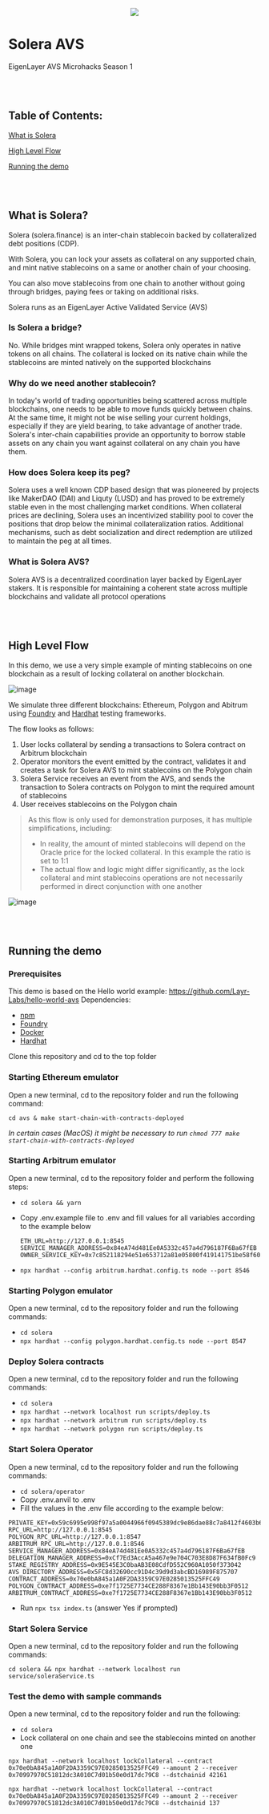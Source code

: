 <p align="center">
   <img src="https://github.com/SoleraFinance/solera-avs-hackathon/assets/2127896/d6a21e53-113c-4c9c-9dae-733bd84e34ce">
</p>


# Solera AVS

EigenLayer AVS Microhacks Season 1 

<br/><br/>


## Table of Contents:

[What is Solera](https://github.com/SoleraFinance/solera-avs-hackathon/edit/main/README.md#what-is-solera)

[High Level Flow](https://github.com/SoleraFinance/solera-avs-hackathon/edit/main/README.md#high-level-flow)

[Running the demo](https://github.com/SoleraFinance/solera-avs-hackathon/edit/main/README.md#running-the-demo)


<br/><br/>

## What is Solera?

Solera (solera.finance) is an inter-chain stablecoin backed by collateralized debt positions (CDP). 

With Solera, you can lock your assets as collateral on any supported chain, and mint native stablecoins on a same or another chain of your choosing.

You can also move stablecoins from one chain to another without going through bridges, paying fees or taking on additional risks. 

Solera runs as an EigenLayer Active Validated Service (AVS) 

### Is Solera a bridge?

No. While bridges mint wrapped tokens, Solera only operates in native tokens on all chains. The collateral is locked on its native chain while the stablecoins are minted natively on the supported blockchains

### Why do we need another stablecoin?

In today's world of trading opportunities being scattered across multiple blockchains, one needs to be able to move funds quickly between chains. At the same time, it might not be wise selling your current holdings, especially if they are yield bearing, to take advantage of another trade. Solera's inter-chain capabilities provide an opportunity to borrow stable assets on any chain you want against collateral on any chain you have them. 

### How does Solera keep its peg?

Solera uses a well known CDP based design that was pioneered by projects like MakerDAO (DAI) and Liquty (LUSD) and has proved to be extremely stable even in the most challenging market conditions. When collateral prices are declining, Solera uses an incentivized stability pool to cover the positions that drop below the minimal collateralization ratios. Additional mechanisms, such as debt socialization and direct redemption are utilized to maintain the peg at all times.

### What is Solera AVS?

Solera AVS is a decentralized coordination layer backed by EigenLayer stakers. It is responsible for maintaining a coherent state across multiple blockchains and validate all protocol operations

<br/><br/>
## High Level Flow

In this demo, we use a very simple example of minting stablecoins on one blockchain as a result of locking collateral on another blockchain.

![image](https://github.com/SoleraFinance/solera-avs-hackathon/assets/2127896/8c05012c-370c-4a16-b09d-168edcd8c750)

We simulate three different blockchains: Ethereum, Polygon and Abitrum using [Foundry](https://github.com/foundry-rs/foundry) and [Hardhat](https://hardhat.org/) testing frameworks. 

The flow looks as follows:

1. User locks collateral by sending a transactions to Solera contract on Arbitrum blockchain
2. Operator monitors the event emitted by the contract, validates it  and creates a task for Solera AVS to mint stablecoins on the Polygon chain 
3. Solera Service receives an event from the AVS, and sends the transaction to Solera contracts on Polygon to mint the required amount of stablecoins
4. User receives stablecoins on the Polygon chain
   
> As this flow is only used for demonstration purposes, it has multiple simplifications, including:
>
> * In reality, the amount of minted stablecoins will depend on the Oracle price for the locked collateral. In this example the ratio is set to 1:1
> * The actual flow and logic might differ significantly, as the lock collateral and mint stablecoins operations are not necessarily performed in direct conjunction with one another

  ![image](https://github.com/SoleraFinance/solera-avs-hackathon/assets/2127896/aa2dca69-229e-49ae-85c4-bc700cd30dbc)


<br/><br/>
## Running the demo

### Prerequisites

This demo is based on the Hello world example: https://github.com/Layr-Labs/hello-world-avs
Dependencies:
* [npm](https://docs.npmjs.com/downloading-and-installing-node-js-and-npm)
* [Foundry](https://getfoundry.sh/)
* [Docker](https://www.docker.com/get-started/)
* [Hardhat](https://hardhat.org/hardhat-runner/docs/getting-started#quick-start)

Clone this repository and cd to the top folder

### Starting Ethereum emulator

Open a new terminal, cd to the repository folder and run the following command:

`cd avs & make start-chain-with-contracts-deployed`

*In certain cases (MacOS) it might be necessary to run `chmod 777 make start-chain-with-contracts-deployed`*


### Starting Arbitrum emulator

Open a new terminal, cd to the repository folder and perform the following steps:

* `cd solera && yarn`
* Copy .env.example file to .env and fill values for all variables according to the example below

  ```
  ETH_URL=http://127.0.0.1:8545
  SERVICE_MANAGER_ADDRESS=0x84eA74d481Ee0A5332c457a4d796187F6Ba67fEB
  OWNER_SERVICE_KEY=0x7c852118294e51e653712a81e05800f419141751be58f605c371e15141b007a6
  ```

* `npx hardhat --config arbitrum.hardhat.config.ts node --port 8546`

### Starting Polygon emulator

Open a new terminal, cd to the repository folder and run the following commands:

* `cd solera`
* `npx hardhat --config polygon.hardhat.config.ts node --port 8547`

### Deploy Solera contracts

Open a new terminal, cd to the repository folder and run the following commands:

* `cd solera`
* `npx hardhat --network localhost run scripts/deploy.ts`
* `npx hardhat --network arbitrum run scripts/deploy.ts`
* `npx hardhat --network polygon run scripts/deploy.ts`

### Start Solera Operator

Open a new terminal, cd to the repository folder and run the following commands:

*  `cd solera/operator`
*  Copy .env.anvil to .env
*  Fill the values in the .env file according to the example below:

  ```
PRIVATE_KEY=0x59c6995e998f97a5a0044966f0945389dc9e86dae88c7a8412f4603b6b78690d
RPC_URL=http://127.0.0.1:8545
POLYGON_RPC_URL=http://127.0.0.1:8547
ARBITRUM_RPC_URL=http://127.0.0.1:8546
SERVICE_MANAGER_ADDRESS=0x84eA74d481Ee0A5332c457a4d796187F6Ba67fEB
DELEGATION_MANAGER_ADDRESS=0xCf7Ed3AccA5a467e9e704C703E8D87F634fB0Fc9
STAKE_REGISTRY_ADDRESS=0x9E545E3C0baAB3E08CdfD552C960A1050f373042
AVS_DIRECTORY_ADDRESS=0x5FC8d32690cc91D4c39d9d3abcBD16989F875707
CONTRACT_ADDRESS=0x70e0bA845a1A0F2DA3359C97E0285013525FFC49
POLYGON_CONTRACT_ADDRESS=0xe7f1725E7734CE288F8367e1Bb143E90bb3F0512
ARBITRUM_CONTRACT_ADDRESS=0xe7f1725E7734CE288F8367e1Bb143E90bb3F0512
```

* Run `npx tsx index.ts` (answer Yes if prompted)

### Start Solera Service

Open a new terminal, cd to the repository folder and run the following commands:

`cd solera && npx hardhat --network localhost run service/soleraService.ts`

### Test the demo with sample commands

Open a new terminal, cd to the repository folder and run the following:

* `cd solera`
* Lock collateral on one chain and see the stablecoins minted on another one

```
npx hardhat --network localhost lockCollateral --contract 0x70e0bA845a1A0F2DA3359C97E0285013525FFC49 --amount 2 --receiver 0x70997970C51812dc3A010C7d01b50e0d17dc79C8 --dstchainid 42161
```

```
npx hardhat --network localhost lockCollateral --contract 0x70e0bA845a1A0F2DA3359C97E0285013525FFC49 --amount 2 --receiver 0x70997970C51812dc3A010C7d01b50e0d17dc79C8 --dstchainid 137
```


